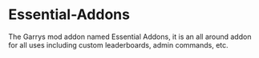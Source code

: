 # Essential-Addons
The Garrys mod addon named Essential Addons, it is an all around addon for all uses including custom leaderboards, admin commands, etc.
